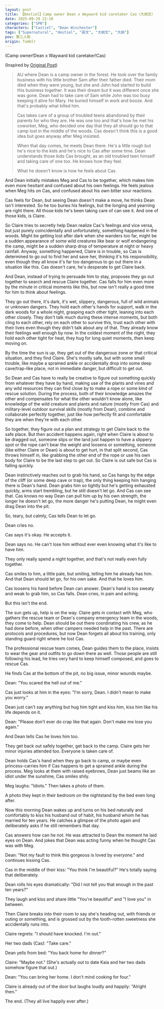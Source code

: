 ```yaml
---
layout: post
title: 【Destiel】Camp owner Dean x Wayward kid caretaker Cas（大纲文）
date: 2025-09-29 22:10
categories: ["SPN"]
characters: ["Castiel", "Dean Winchester"]
tags: ["Supernatural", "destiel", "英文", "大纲文", "大纲"]
pov: 第三人称
origin: Tumblr
---
```


(Camp owner!Dean x Wayward kid caretaker!Cas)

(Inspired by [Original Post](https://www.tumblr.com/junesirius/796088354358837248))

> AU where Dean is a camp owner in the forest. He took over the family business with his little brother Sam after their father died. Their mom died when they were young, but she and John had started to build this business together. It was their dream but it was different once she was gone. Dean had to take care of Sam while John was too busy keeping it alive for Mary. He buried himself in work and booze. And that's probably what killed him.
>
> Cas takes care of a group of troubled teens abandoned by their parents for who they are. He was one too and that's how he met his coworker, Meg, who decided one day that they all should go to that camp lost in the middle of the woods. Cas doesn't think this is a good idea but goes anyway after Meg insisted.
>
> When that day comes, he meets Dean there. He's a little rough but he's nice to the kids and he's nice to Cas after some time. Dean understands those kids Cas brought, as an old troubled teen himself and taking care of one too. He knows how they feel.
>
> What he doesn't know is how he feels about Cas.

And Dean initially mistakes Meg and Cas to be together, which makes him even more hesitant and confused about his own feelings. He feels jealous when Meg hits on Cas, and confused about his own bitter sour reactions.

Cas feels for Dean, but seeing Dean doesn't make a move, he thinks Dean isn't interested. So he too buries his feelings, but the longing and yearning are right there. All those kids he's been taking care of can see it. And one of those kids, is Claire.

So Claire tries to secretly help Dean realize Cas's feelings and vice versa, but just purely coincidentally and unfortunately, something happened in the woods. Might be getting lost after dark when she wanders too far, might be a sudden appearance of some wild creatures like bear or wolf endangering the camp, might be a sudden sharp drop of temperature at night or heavy rainfall. Anyway, something happened, Claire is in trouble, so Cas is determined to go out to find her and save her, thinking it's his responsibility, even though they all know it's far too dangerous to go out there in a situation like this. Cas doesn't care, he's desperate to get Claire back.

And Dean, instead of trying to persuade him to stay, proposes they go out together to search and rescue Claire together. Cas falls for him even more by the minute in critical moments like this, but now isn't really a good time for him to think about feelings.

They go out there, it's dark, it's wet, slippery, dangerous, full of wild animals or unknown dangers. They hold each other's hands for support, walk in the dark woods for a whole night, grasping each other tight, leaning into each other closely. They don't talk much during these intense moments, but both cling to each other, rely on each other to survive this, trust each other with their lives even though they didn't talk about any of that. They already know their feelings well enough by now. In the coldest moment of the night, they hold each other tight for heat, they hug for long quiet moments, then keep moving on.

By the time the sun is up, they get out of the dangerous zone or that critical situation, and they find Claire. She's mostly safe, but with some small trouble, like maybe a sprained ankle or accidentally drop into some deep cave/trap-like place, not in immediate danger, but difficult to get out.

So Dean and Cas have to really be creative to figure out something quickly from whatever they have by hand, making use of the plants and vines and any wild resources they can find close by to make a rope or some kind of rescue solution. During the process, both of their knowledge amazes the other and compensates for what the other wouldn't know alone, like knowledge of the wild creature and plants and nature (mostly from Cas) and military-level outdoor survival skills (mostly from Dean), combine and collaborate perfectly together, just like how perfectly fit and comfortable they are when they're with each other.

So together, they figure out a plan and strategy to get Claire back to the safe place. But then accident happens again, right when Claire is about to be dragged out, someone slips or the land just happen to have a slippery spot or the rope can't bear the weight and loosens or something, someone (like either Claire or Dean) is about to get hurt, in that split second, Cas throws himself in, like grabbing the other end of the rope or use his own body for Claire to be the last step to get out. So Claire is out safe but Cas is falling quickly.

Dean instinctively reaches out to grab his hand, so Cas hangs by the edge of the cliff (or some deep cave or trap), the only thing keeping him hanging there is Dean's hand. Dean grabs him so tightly but he's getting exhausted quickly, arms start trembling, but he still doesn't let go. And Cas can see that. Cas knows no way Dean can pull him up by his own strength, the longer he doesn't let go, the more danger he's putting Dean, he might even drag Dean into the pit.

So, teary, but calmly, Cas tells Dean to let go.

Dean cries no.

Cas says it's okay. He accepts it.

Dean says no. He can't lose him without ever even knowing what it's like to have him.

They only really spend a night together, and that's not really even fully together.

Cas smiles to him, a little pale, but smiling, telling him he already has him. And that Dean should let go, for his own sake. And that he loves him.

Cas loosens his hand before Dean can answer. Dean's hand is too sweaty and weak to grab him, so Cas falls. Dean cries, in pain and aching.

But this isn't the end.

The sun gets up, help is on the way. Claire gets in contact with Meg, who gathers the rescue team or Dean's company emergency team in the woods, they come to help. Dean should be out there coordinating his crew, as he had done before, when other campers needed help in the past. There are protocols and procedures, but now Dean forgets all about his training, only standing guard right where he lost Cas.

The professional rescue team comes, Dean guides them to the place, insists to wear the gear and outfits to go down there as well. Those people are still following his lead, he tries very hard to keep himself composed, and goes to rescue Cas.

He finds Cas at the bottom of the pit, no big issue, minor wounds maybe.

Dean: "You scared the hell out of me."

Cas just looks at him in the eyes: "I'm sorry, Dean. I didn't mean to make you worry."

Dean just can't say anything but hug him tight and kiss him, kiss him like his life depends on it.

Dean: "Please don't ever do crap like that again. Don't make me lose you again."

And Dean tells Cas he loves him too.

They get back out safely together, get back to the camp. Claire gets her minor injuries attended too. Everyone is taken care of.

Dean holds Cas's hand when they go back to camp, or maybe even princess-carries him if Cas happens to get a sprained ankle during the process. Meg looks at them with raised eyebrows, Dean just beams like an idiot under the sunshine, Cas smiles shily.

Meg laughs: "Idiots." Then takes a photo of them.

A photo they kept in their bedroom on the nightstand by the bed even long after.

Now this morning Dean wakes up and turns on his bed naturally and comfortably to kiss his husband out of habit, his husband whom he has married for ten years. He catches a glimpse of the photo again and deliberately asks if he still remembers that day.

Cas answers how can he not. He was attracted to Dean the moment he laid eyes on Dean. And jokes that Dean was acting funny when he thought Cas was with Meg.

Dean: "Not my fault to think this gorgeous is loved by *everyone*." and continues kissing Cas.

Cas in the middle of their kiss: "You think I'm beautiful?" He's totally saying that deliberately.

Dean rolls his eyes dramatically: "Did I not tell you that enough in the past ten years?"

They laugh and kiss and share little "You're beautiful" and "I love you" in between.

Then Claire breaks into their room to say she's heading out, with friends or outing or something, and is grossed out by the tooth-rotten sweetness she accidentally runs into.

Claire regrets: "I should have knocked. I'm out."

Her two dads (Cas): "Take care."

Dean yells from bed: "You back home for dinner?"

Claire: "Maybe not." (She's actually out to date Kaia and her two dads somehow figure that out.)

Dean: "You can bring her home. I don't mind cooking for four."

Claire is already out of the door but laughs loudly and happily: "Alright then."

The end. (They all live happily ever after.)
